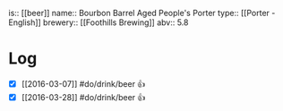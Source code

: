 is:: [[beer]]
name:: Bourbon Barrel Aged People's Porter
type:: [[Porter - English]]
brewery:: [[Foothills Brewing]]
abv:: 5.8

# Log
- [x] [[2016-03-07]] #do/drink/beer 👍
- [x] [[2016-03-28]] #do/drink/beer 👍
